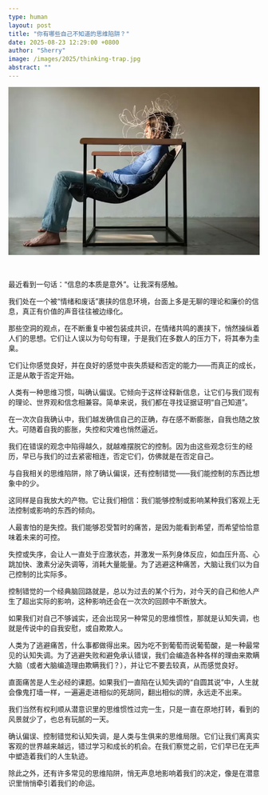 ```yaml
---
type: human
layout: post
title: "你有哪些自己不知道的思维陷阱？"
date: 2025-08-23 12:29:00 +0800
author: "Sherry"
image: /images/2025/thinking-trap.jpg
abstract: ""
---
```


![cover](/images/2025/thinking-trap.jpg)

<br/>

最近看到一句话：“信息的本质是意外”。让我深有感触。

我们处在一个被“情绪和废话”裹挟的信息环境，台面上多是无聊的理论和廉价的信息，真正有价值的声音往往被边缘化。

那些空洞的观点，在不断重复中被包装成共识，在情绪共鸣的裹挟下，悄然操纵着人们的思想。它们让人误以为句句有理，于是我们在多数人的压力下，将其奉为圭臬。

它们让你感觉良好，并在良好的感觉中丧失质疑和否定的能力——而真正的成长，正是从敢于否定开始。

人类有一种思维习惯，叫确认偏误。它倾向于这样诠释新信息，让它们与我们现有的理论、世界观和信念相兼容。简单来说，我们都在寻找证据证明“自己知道”。

在一次次自我确认中，我们越发确信自己的正确，存在感不断膨胀，自我也随之放大。可随着自我的膨胀，失控和灾难也悄然逼近。

我们在错误的观念中陷得越久，就越难摆脱它的控制。因为由这些观念衍生的经历，早已与我们的过去紧密相连，否定它们，仿佛就是在否定自己。

与自我相关的思维陷阱，除了确认偏误，还有控制错觉——我们能控制的东西比想象中的少。

这同样是自我放大的产物。它让我们相信：我们能够控制或影响某种我们客观上无法控制或影响的东西的倾向。

人最害怕的是失控。我们能够忍受暂时的痛苦，是因为能看到希望，而希望恰恰意味着未来的可控。

失控或失序，会让人一直处于应激状态，并激发一系列身体反应，如血压升高、心跳加快、激素分泌失调等，消耗大量能量。为了逃避这种痛苦，大脑让我们以为自己控制的比实际多。

控制错觉的一个经典脑回路就是，总以为过去的某个行为，对今天的自己和他人产生了超出实际的影响，这种影响还会在一次次的回顾中不断放大。

如果我们对自己不够诚实，还会出现另一种常见的思维惯性，那就是认知失调，也就是传说中的自我安慰，或自欺欺人。

人类为了逃避痛苦，什么事都做得出来。因为吃不到葡萄而说葡萄酸，是一种最常见的认知失调。为了逃避失败和避免承认错误，我们会编造各种各样的理由来欺瞒大脑（或者大脑编造理由欺瞒我们？），并让它不要去较真，从而感觉良好。

直面痛苦是人生必经的课题。如果我们一直陷在认知失调的“自圆其说”中，人生就会像鬼打墙一样，一遍遍走进相似的死胡同，翻出相似的牌，永远走不出来。

我们当然有权利顺从潜意识里的思维惯性过完一生，只是一直在原地打转，看到的风景就少了，也总有玩腻的一天。

确认偏误、控制错觉和认知失调，是人类与生俱来的思维局限。它们让我们离真实客观的世界越来越远，错过学习和成长的机会。在我们察觉之前，它们早已在无声中塑造着我们的人生轨迹。

除此之外，还有许多常见的思维陷阱，悄无声息地影响着我们的决定，像是在潜意识里悄悄牵引着我们的命运。